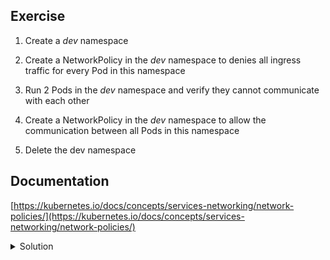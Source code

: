 ## Exercise

1. Create a *dev* namespace

2. Create a NetworkPolicy in the *dev* namespace to denies all ingress traffic for every Pod in this namespace

3. Run 2 Pods in the *dev* namespace and verify they cannot communicate with each other

4. Create a NetworkPolicy in the *dev* namespace to allow the communication between all Pods in this namespace

5. Delete the dev namespace

## Documentation

[https://kubernetes.io/docs/concepts/services-networking/network-policies/](https://kubernetes.io/docs/concepts/services-networking/network-policies/)

<details>
  <summary markdown="span">Solution</summary>

1. Create a *dev* namespace

```
k create ns dev
```

2. Create a NetworkPolicy in the *dev* namespace to denies all ingress traffic for every Pod in this namespace

Creation of NetworkPolicy:

```
cat <<EOF | k -n dev apply -f -
apiVersion: networking.k8s.io/v1
kind: NetworkPolicy
metadata:
  name: default-deny
spec:
  podSelector: {}
  policyTypes:
  - Ingress
EOF
```

3. Run 2 Pods in the *dev* namespace and verify they cannot communicate with each other

Creation of a nginx pod

```
k -n dev run nginx --image=nginx:1.20
```

Get pod's IP

```
POD_IP=$(k get po nginx -n dev -o jsonpath={.status.podIP})
```

Try to reach the nginx Pod from another Pod

```
k -n dev run --rm -ti debug --image=alpine:3.15 -- wget -T 5 ${POD_IP}
...hanging...
```

4. Create a NetworkPolicy in the *dev* namespace to allow the communication between all Pods in this namespace

Creation of a new NetworkPolicy:

```
cat <<EOF | k -n dev apply -f -
apiVersion: networking.k8s.io/v1
kind: NetworkPolicy
metadata:
  name: allow-in-namespace
spec:
  podSelector: {}
  policyTypes:
  - Ingress
  - Egress
  ingress:
  - from:
    - podSelector: {}
  egress:
  - to:
    - podSelector: {}
EOF
```

Checking that the debug pod can now reach the nginx one:

```
k -n dev run --rm -ti debug --image=alpine:3.15 -- wget -T 5 -q -O- ${POD_IP}
If you don't see a command prompt, try pressing enter.
<!DOCTYPE html>
<html>
<head>
<title>Welcome to nginx!</title>
<style>
    body {
        width: 35em;
        margin: 0 auto;
        font-family: Tahoma, Verdana, Arial, sans-serif;
    }
</style>
</head>
<body>
<h1>Welcome to nginx!</h1>
<p>If you see this page, the nginx web server is successfully installed and
working. Further configuration is required.</p>

<p>For online documentation and support please refer to
<a href="http://nginx.org/">nginx.org</a>.<br/>
Commercial support is available at
<a href="http://nginx.com/">nginx.com</a>.</p>

<p><em>Thank you for using nginx.</em></p>
</body>
</html>
```

5. Delete the dev namespace

This will delete the Pod and the NetworkPolicies as well:

```
k delete ns/dev
```
</details>

